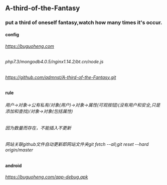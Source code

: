 ## A-third-of-the-Fantasy

### put a third of oneself fantasy,watch how many times it's occur.
#### config
###### https://buguoheng.com
###### php7.3/mongodb4.0.5/nginx1.14.2/bt.cn/node.js
###### https://github.com/admnst/A-third-of-the-Fantasy.git
#### rule
###### 用户->对象->公有私有/对象(用户)->对象->属性(可观按钮)(没有用户和安全,只是添加和查找)/对象->对象(包括属性)
###### 因为数量而存在，不能插入不更新
###### 网站关联github文件自动更新即网站文件夹git fetch --all;git reset --hard origin/master
#### android
###### https://buguoheng.com/app-debug.apk
